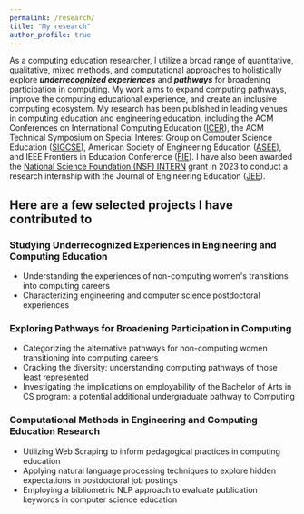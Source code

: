 ```yaml
---
permalink: /research/
title: "My research"
author_profile: true
---
```


As a computing education researcher, I utilize a broad range of quantitative, qualitative, mixed methods, and computational approaches to holistically explore ***underrecognized experiences*** and ***pathways*** for broadening participation in computing. My work aims to expand computing pathways, improve the computing educational experience, and create an inclusive computing ecosystem. My research has been published in leading venues in computing education and engineering education, including the ACM Conferences on International Computing Education ([ICER](https://dl.acm.org/conference/icer)), the ACM Technical Symposium on Special Interest Group on Computer Science Education ([SIGCSE](https://dl.acm.org/conference/sigcse)), American Society of Engineering Education ([ASEE](https://www.asee.org/home)), and IEEE Frontiers in Education Conference ([FIE](https://ieeexplore.ieee.org/xpl/conhome/1000297/all-proceedings)). I have also been awarded the [National Science Foundation (NSF) INTERN](https://www.nsf.gov/eng/eec/intern.jsp) grant in 2023 to conduct a research internship with the Journal of Engineering Education ([JEE](https://onlinelibrary.wiley.com/journal/21689830)). 

## Here are a few selected projects I have contributed to

### Studying Underrecognized Experiences in Engineering and Computing Education
 * Understanding the experiences of non-computing women's transitions into computing careers
 * Characterizing engineering and computer science postdoctoral experiences 
    
### Exploring Pathways for Broadening Participation in Computing
 * Categorizing the alternative pathways for non-computing women transitioning into computing careers
 * Cracking the diversity: understanding computing pathways of those least represented
 * Investigating the implications on employability of the Bachelor of Arts in CS program: a potential additional undergraduate pathway to Computing
    
### Computational Methods in Engineering and Computing Education Research
 * Utilizing Web Scraping to inform pedagogical practices in computing education
 * Applying natural language processing techniques to explore hidden expectations in postdoctoral job postings
 * Employing a bibliometric NLP approach to evaluate publication keywords in computer science education
